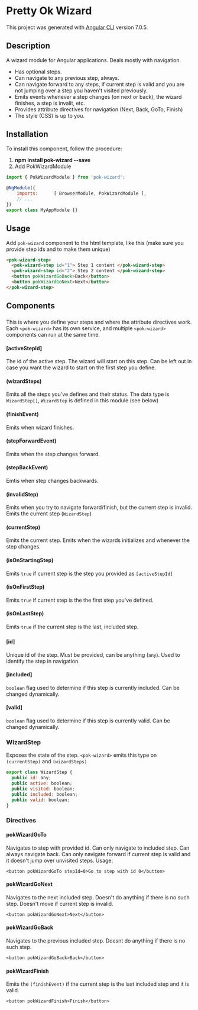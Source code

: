 # Pretty Ok Wizard

This project was generated with [Angular CLI](https://github.com/angular/angular-cli) version 7.0.5.

## Description

A wizard module for Angular applications. Deals mostly with navigation. 
* Has optional steps.
* Can navigate to any previous step, always.
* Can navigate forward to any steps, if current step is valid and you are not jumping over a step you haven't visited previously.
* Emits events whenever a step changes (on next or back), the wizard finishes, a step is invalit, etc.
* Provides attribute directives for navigation (Next, Back, GoTo, Finish)
* The style (CSS) is up to you.

## Installation

To install this component, follow the procedure:
1. **npm install pok-wizard --save**
2. Add PokWizardModule
```javascript
import { PokWizardModule } from 'pok-wizard';
  
@NgModule({
    imports:      [ BrowserModule, PokWizardModule ],
    // ...
})
export class MyAppModule {}
```

## Usage
Add `pok-wizard` component to the html template, like this (make sure you provide step ids and to make them unique)
```html
<pok-wizard-step>
  <pok-wizard-step id="1"> Step 1 content </pok-wizard-step>
  <pok-wizard-step id="2"> Step 2 content </pok-wizard-step>
  <button pokWizardGoBack>Back</button>
  <button pokWizardGoNext>Next</button>
</pok-wizard-step>
```

## Components 

### <pok-wizard>
This is where you define your steps and where the attribute directives work. Each `<pok-wizard>` has its own service, and multiple `<pok-wizard>` components can run at the same time. 
#### [activeStepId] 
The id of the active step. The wizard will start on this step. Can be left out in case you want the wizard to start on the first step you define.
#### (wizardSteps) 
Emits all the steps you've defines and their status. The data type is `WizardStep[]`, `WizardStep` is defined in this module (see below)
#### (finishEvent)
Emits when wizard finishes.
#### (stepForwardEvent) 
Emits when the step changes forward.
#### (stepBackEvent)
Emtis when step changes backwards.
#### (invalidStep)
Emits when you try to navigate forward/finish, but the current step is invalid. Emits the current step (`WizardStep`)
#### (currentStep)
Emits the current step. Emits when the wizards initializes and whenever the step changes.
#### (isOnStartingStep)
Emits `true` if current step is the step you provided as `[activeStepId]`
#### (isOnFirstStep)
Emits `true` if current step is the the first step you've defined.
#### (isOnLastStep)
Emits `true` if the current step is the last, included step.

### <pok-wizard-step>
#### [id]
Unique id of the step. Must be provided, can be anything (`any`). Used to identify the step in navigation.
#### [included]
`boolean` flag used to determine if this step is currently included. Can be changed dynamically. 
#### [valid]
`boolean` flag used to determine if this step is currently valid. Can be changed dynamically. 

### WizardStep
Exposes the state of the step. `<pok-wizard>` emits this type on `(currentStep)` and `(wizardSteps)`

```javascript
export class WizardStep {
  public id: any;
  public active: boolean;
  public visited: boolean;
  public included: boolean;
  public valid: boolean;
}
```

### Directives
#### pokWizardGoTo
Navigates to step with provided id. Can only navigate to included step. Can always navigate back. Can only navigate forward if current step is valid and it doesn't jump over unvisited steps. Usage:

```
<button pokWizardGoTo stepId=0>Go to step with id 0</button>
```

#### pokWizardGoNext
Navigates to the next included step. Doesn't do anything if there is no such step. Doesn't move if current step is invalid.
```
<button pokWizardGoNext>Next</button>
```
#### pokWizardGoBack
Navigates to the previous included step. Doesnt do anything if there is no such step.
```
<button pokWizardGoBack>Back</button>
```

#### pokWizardFinish
Emits the `(finishEvent)` if the current step is the last included step and it is valid.
```
<button pokWizardFinish>Finish</button>
```
